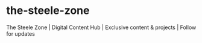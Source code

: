 # the-steele-zone
The Steele Zone | Digital Content Hub | Exclusive content &amp; projects | Follow for updates
